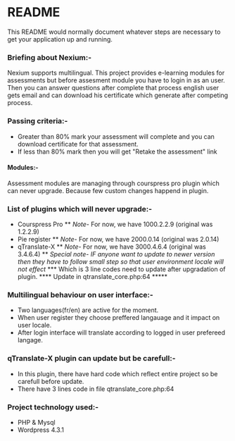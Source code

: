 # README 

This README would normally document whatever steps are necessary to get your application up and running.

### Briefing about Nexium:-
Nexium supports multilingual. This project provides e-learning modules for assessments but before assesment module you have to login in as an user. 
Then you can answer questions after complete that process english user gets email and can download his certificate which generate after competing process.

### Passing criteria:-
 * Greater than 80% mark your assessment will complete and you can download certificate for that assessment.
 * If less than 80% mark then you will get "Retake the assessment" link

#### Modules:-
   Assessment modules are managing through courspress pro plugin which can never upgrade. Because few custom changes happend in plugin.

### List of plugins which will never upgrade:-
  * Courspress Pro
  ** *Note-* For now, we have 1000.2.2.9 (original was 1.2.2.9)
  * Pie register
  ** *Note-* For now, we have 2000.0.14 (original was 2.0.14)
  * qTranslate-X
  ** *Note-* For now, we have 3000.4.6.4 (original was 3.4.6.4)
  ** *Special note- IF anyone want to update to newer version then they have to follow small step so that user environment locale will not effect*
  *** Which is 3 line codes need to update after upgradation of plugin. 
  **** Update in qtranslate_core.php:64
  ***** <?php 
          	if (get_current_user_id()) {
        		$locale = get_user_meta(get_current_user_id(), 'pie_dropdown_3');
        		$url_info['language'] = !empty($locale[0]) ? $locale[0] : '';
        	}
        	?>
### Multilingual behaviour on user interface:-
 * Two languages(fr/en) are active for the moment.
 * When user register they choose preffered langauage and it impact on user locale.
 * After login interface will translate according to logged in user prefereed langage.
   
### qTranslate-X plugin can update but be carefull:-
  * In this plugin, there have hard code which reflect entire project so be carefull before update.
  * There have 3 lines code in file qtranslate_core.php:64
  
### Project technology used:-  
  * PHP & Mysql
  * Wordpress 4.3.1
  
  


